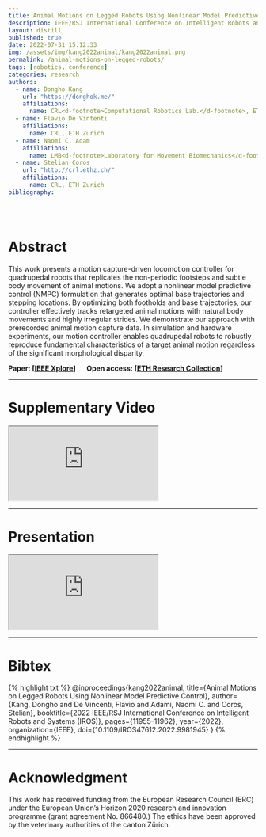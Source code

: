 ```yaml
---
title: Animal Motions on Legged Robots Using Nonlinear Model Predictive Control
description: IEEE/RSJ International Conference on Intelligent Robots and Systems (IROS 2022)
layout: distill
published: true
date: 2022-07-31 15:12:33
img: /assets/img/kang2022animal/kang2022animal.png
permalink: /animal-motions-on-legged-robots/
tags: [robotics, conference]
categories: research
authors:
  - name: Dongho Kang
    url: "https://donghok.me/"
    affiliations:
      name: CRL<d-footnote>Computational Robotics Lab.</d-footnote>, ETH Zurich
  - name: Flavio De Vintenti
    affiliations:
      name: CRL, ETH Zurich
  - name: Naomi C. Adam
    affiliations:
      name: LMB<d-footnote>Laboratory for Movement Biomechanics</d-footnote>, ETH Zurich
  - name: Stelian Coros
    url: "http://crl.ethz.ch/"
    affiliations:
      name: CRL, ETH Zurich
bibliography:
---
```


<div class="row">
  <div class="col-sm mt-3 mt-md-0">
      <img class="img-fluid" src="{{ '/assets/img/kang2022animal/kang2022animal.png' | relative_url }}" alt="" title="teaser"/>
  </div>
</div>

<br>

# Abstract

This work presents a motion capture-driven locomotion controller for quadrupedal robots that replicates the non-periodic footsteps and subtle body movement of animal motions. 
We adopt a nonlinear model predictive control (NMPC) formulation that generates optimal base trajectories and stepping locations. By optimizing both footholds and base trajectories, our controller effectively tracks retargeted animal motions with natural body movements and highly irregular strides. 
We demonstrate our approach with prerecorded animal motion capture data. In simulation and hardware experiments, our motion controller enables quadrupedal robots to robustly reproduce fundamental characteristics of a target animal motion regardless of the significant morphological disparity.

**Paper: [[IEEE Xplore](https://ieeexplore.ieee.org/document/9981945)]** &emsp; **Open access: [[ETH Research Collection](https://www.research-collection.ethz.ch/handle/20.500.11850/589749)]**

-----

# Supplementary Video

<div class="embed-responsive embed-responsive-16by9">
  <iframe class="embed-responsive-item" src="https://www.youtube.com/embed/TVV_GcNZ0Ts" allowfullscreen></iframe>
</div>

-----

# Presentation

<div class="embed-responsive embed-responsive-16by9">
  <iframe class="embed-responsive-item" src="https://www.youtube.com/embed/nv2VcuxtL4s" allowfullscreen></iframe>
</div>

-----

# Bibtex

{% highlight txt %}
@inproceedings{kang2022animal,
  title={Animal Motions on Legged Robots Using Nonlinear Model Predictive Control}, 
  author={Kang, Dongho and De Vincenti, Flavio and Adami, Naomi C. and Coros, Stelian},
  booktitle={2022 IEEE/RSJ International Conference on Intelligent Robots and Systems (IROS)}, 
  pages={11955-11962},
  year={2022},
  organization={IEEE},
  doi={10.1109/IROS47612.2022.9981945}
}
{% endhighlight %}

-----

# Acknowledgment

This work has received funding from the European Research Council (ERC) under the European Union’s Horizon 2020 research and innovation programme (grant agreement No. 866480.) The ethics have been approved by the veterinary authorities of the canton Z&uuml;rich.